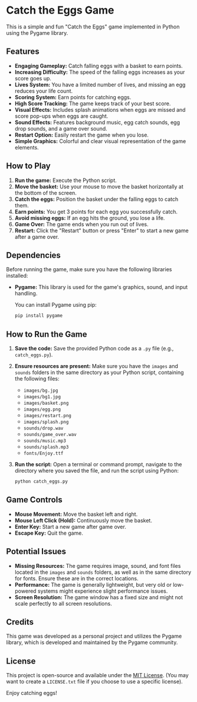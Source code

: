 # Catch the Eggs Game

This is a simple and fun "Catch the Eggs" game implemented in Python using the Pygame library.

## Features

*   **Engaging Gameplay:** Catch falling eggs with a basket to earn points.
*   **Increasing Difficulty:** The speed of the falling eggs increases as your score goes up.
*   **Lives System:** You have a limited number of lives, and missing an egg reduces your life count.
*   **Scoring System:** Earn points for catching eggs.
*   **High Score Tracking:** The game keeps track of your best score.
*   **Visual Effects:** Includes splash animations when eggs are missed and score pop-ups when eggs are caught.
*   **Sound Effects:** Features background music, egg catch sounds, egg drop sounds, and a game over sound.
*   **Restart Option:** Easily restart the game when you lose.
*   **Simple Graphics:** Colorful and clear visual representation of the game elements.

## How to Play

1. **Run the game:** Execute the Python script.
2. **Move the basket:** Use your mouse to move the basket horizontally at the bottom of the screen.
3. **Catch the eggs:** Position the basket under the falling eggs to catch them.
4. **Earn points:** You get 3 points for each egg you successfully catch.
5. **Avoid missing eggs:** If an egg hits the ground, you lose a life.
6. **Game Over:** The game ends when you run out of lives.
7. **Restart:** Click the "Restart" button or press "Enter" to start a new game after a game over.

## Dependencies

Before running the game, make sure you have the following libraries installed:

*   **Pygame:** This library is used for the game's graphics, sound, and input handling.

    You can install Pygame using pip:

    ```bash
    pip install pygame
    ```

## How to Run the Game

1. **Save the code:** Save the provided Python code as a `.py` file (e.g., `catch_eggs.py`).
2. **Ensure resources are present:** Make sure you have the `images` and `sounds` folders in the same directory as your Python script, containing the following files:
    *   `images/bg.jpg`
    *   `images/bg1.jpg`
    *   `images/basket.png`
    *   `images/egg.png`
    *   `images/restart.png`
    *   `images/splash.png`
    *   `sounds/drop.wav`
    *   `sounds/game_over.wav`
    *   `sounds/music.mp3`
    *   `sounds/splash.mp3`
    *   `fonts/Enjoy.ttf`
3. **Run the script:** Open a terminal or command prompt, navigate to the directory where you saved the file, and run the script using Python:

    ```bash
    python catch_eggs.py
    ```

## Game Controls

*   **Mouse Movement:** Move the basket left and right.
*   **Mouse Left Click (Hold):**  Continuously move the basket.
*   **Enter Key:** Start a new game after game over.
*   **Escape Key:** Quit the game.

## Potential Issues

*   **Missing Resources:** The game requires image, sound, and font files located in the `images` and `sounds` folders, as well as in the same directory for fonts. Ensure these are in the correct locations.
*   **Performance:** The game is generally lightweight, but very old or low-powered systems might experience slight performance issues.
*   **Screen Resolution:** The game window has a fixed size and might not scale perfectly to all screen resolutions.

## Credits

This game was developed as a personal project and utilizes the Pygame library, which is developed and maintained by the Pygame community.

## License

This project is open-source and available under the [MIT License](LICENSE.txt). (You may want to create a `LICENSE.txt` file if you choose to use a specific license).

Enjoy catching eggs!
